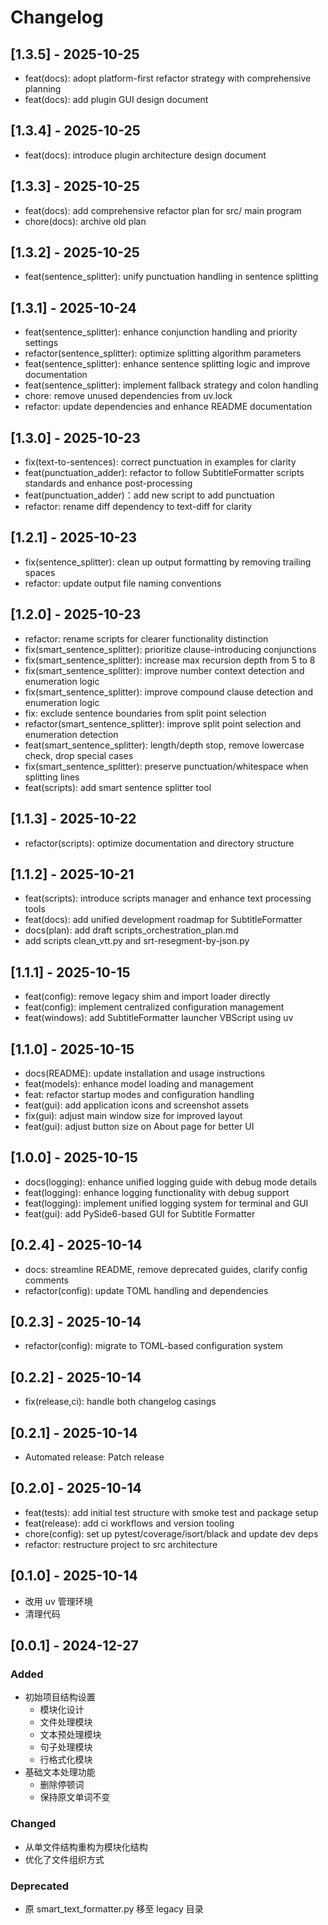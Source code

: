 # Changelog

## [1.3.5] - 2025-10-25

- feat(docs): adopt platform-first refactor strategy with comprehensive planning
- feat(docs): add plugin GUI design document

## [1.3.4] - 2025-10-25

- feat(docs): introduce plugin architecture design document

## [1.3.3] - 2025-10-25

- feat(docs): add comprehensive refactor plan for src/ main program
- chore(docs): archive old plan

## [1.3.2] - 2025-10-25

- feat(sentence_splitter): unify punctuation handling in sentence splitting

## [1.3.1] - 2025-10-24

- feat(sentence_splitter): enhance conjunction handling and priority settings
- refactor(sentence_splitter): optimize splitting algorithm parameters
- feat(sentence_splitter): enhance sentence splitting logic and improve documentation
- feat(sentence_splitter): implement fallback strategy and colon handling
- chore: remove unused dependencies from uv.lock
- refactor: update dependencies and enhance README documentation

## [1.3.0] - 2025-10-23

- fix(text-to-sentences): correct punctuation in examples for clarity
- feat(punctuation_adder): refactor to follow SubtitleFormatter scripts standards and enhance post-processing
- feat(punctuation_adder)：add new script to add punctuation
- refactor: rename diff dependency to text-diff for clarity

## [1.2.1] - 2025-10-23

- fix(sentence_splitter): clean up output formatting by removing trailing spaces
- refactor: update output file naming conventions

## [1.2.0] - 2025-10-23

- refactor: rename scripts for clearer functionality distinction
- fix(smart_sentence_splitter): prioritize clause-introducing conjunctions
- fix(smart_sentence_splitter): increase max recursion depth from 5 to 8
- fix(smart_sentence_splitter): improve number context detection and enumeration logic
- fix(smart_sentence_splitter): improve compound clause detection and enumeration logic
- fix: exclude sentence boundaries from split point selection
- refactor(smart_sentence_splitter): improve split point selection and enumeration detection
- feat(smart_sentence_splitter): length/depth stop, remove lowercase check, drop special cases
- fix(smart_sentence_splitter): preserve punctuation/whitespace when splitting lines
- feat(scripts): add smart sentence splitter tool

## [1.1.3] - 2025-10-22

- refactor(scripts): optimize documentation and directory structure

## [1.1.2] - 2025-10-21

- feat(scripts): introduce scripts manager and enhance text processing tools
- feat(docs): add unified development roadmap for SubtitleFormatter
- docs(plan): add draft scripts_orchestration_plan.md
- add scripts clean_vtt.py and srt-resegment-by-json.py

## [1.1.1] - 2025-10-15

- feat(config): remove legacy shim and import loader directly
- feat(config): implement centralized configuration management
- feat(windows): add SubtitleFormatter launcher VBScript using uv

## [1.1.0] - 2025-10-15

- docs(README): update installation and usage instructions
- feat(models): enhance model loading and management
- feat: refactor startup modes and configuration handling
- feat(gui): add application icons and screenshot assets
- fix(gui): adjust main window size for improved layout
- feat(gui): adjust button size on About page for better UI

## [1.0.0] - 2025-10-15

- docs(logging): enhance unified logging guide with debug mode details
- feat(logging): enhance logging functionality with debug support
- feat(logging): implement unified logging system for terminal and GUI
- feat(gui): add PySide6-based GUI for Subtitle Formatter

## [0.2.4] - 2025-10-14

- docs: streamline README, remove deprecated guides, clarify config comments
- refactor(config): update TOML handling and dependencies

## [0.2.3] - 2025-10-14

- refactor(config): migrate to TOML-based configuration system

## [0.2.2] - 2025-10-14

- fix(release,ci): handle both changelog casings

## [0.2.1] - 2025-10-14

- Automated release: Patch release

## [0.2.0] - 2025-10-14

- feat(tests): add initial test structure with smoke test and package setup
- feat(release): add ci workflows and version tooling
- chore(config): set up pytest/coverage/isort/black and update dev deps
- refactor: restructure project to src architecture

## [0.1.0] - 2025-10-14

- 改用 uv 管理环境
- 清理代码

## [0.0.1] - 2024-12-27

### Added
- 初始项目结构设置
  - 模块化设计
  - 文件处理模块
  - 文本预处理模块
  - 句子处理模块
  - 行格式化模块
- 基础文本处理功能
  - 删除停顿词
  - 保持原文单词不变

### Changed
- 从单文件结构重构为模块化结构
- 优化了文件组织方式

### Deprecated
- 原 smart_text_formatter.py 移至 legacy 目录 